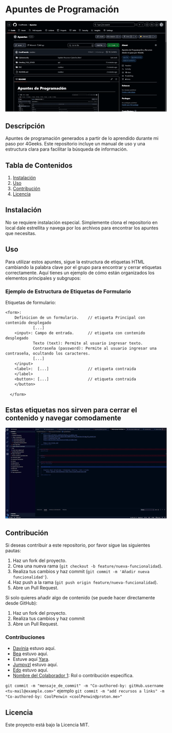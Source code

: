 # Apuntes de Programación
![Alt text](RSC/usar_lo_apuntes.gif)
## Descripción
Apuntes de programación generados a partir de lo aprendido durante mi paso por 4Geeks. Este repositorio incluye un manual de uso y una estructura clara para facilitar la búsqueda de información.

## Tabla de Contenidos
1. [Instalación](#instalación)
2. [Uso](#uso)
3. [Contribución](#contribución)
4. [Licencia](#licencia)

## Instalación
No se requiere instalación especial. Simplemente clona el repositorio en local dale estrellita y navega por los archivos para encontrar los apuntes que necesitas.

## Uso
Para utilizar estos apuntes, sigue la estructura de etiquetas HTML cambiando la palabra clave por el grupo  para encontrar y cerrar etiquetas correctamente. Aquí tienes un ejemplo de cómo están organizados los elementos principales y subgrupos:

### Ejemplo de Estructura de Etiquetas de Formulario

Etiquetas de formulario:

    <form>: 
        Definicion de un formulario.    // etiqueta Principal con contenido desplegado
                [...]
        <input>: Campo de entrada.      // etiqueta con contenido desplegado
                Texto (text): Permite al usuario ingresar texto.     
                Contraseña (password): Permite al usuario ingresar una contraseña, ocultando los caracteres.
                [...] 
        </input> 
        <label>:  [...]                 // etiqueta contraida 
        </label>
        <button>: [...]                 // etiqueta contraida 
        </button>

      </form>


## Estas etiquetas nos sirven para cerrar el contenido  y navegar comodamente

![Preview](RSC/vista_prrevia-uso_cierre_Etiquetas.gif)

## Contribución
Si deseas contribuir a este repositorio, por favor sigue las siguientes pautas:
1. Haz un fork del proyecto.
2. Crea una nueva rama (`git checkout -b feature/nueva-funcionalidad`).
3. Realiza tus cambios y haz commit (`git commit -m 'Añadir nueva funcionalidad'`).
4. Haz push a la rama (`git push origin feature/nueva-funcionalidad`).
5. Abre un Pull Request.

Si solo quieres añadir algo de contenido (se puede hacer directamente desde GitHub):
1. Haz un fork del proyecto.
2. Realiza tus cambios y haz commit 
3. Abre un Pull Request.


### Contribuciones
- [Davinia](https://github.com/daviniapd) estuvo aquí.
- [Bea](https://github.com/Ruubia) estuvo aquí.
- Estuve aquí [Yara](https://github.com/Yaralisa).
- [Jumpvzl](https://github.com/Jumpvzl) estuvo aquí.
- [Edo](https://github.com/EduardoHernandezGuzman) estuvo aquí.
- [Nombre del Colaborador 1](https://github.com/eliasjr89): Rol o contribución específica.

`git commit -m "mensaje_de_commit" -m "Co-authored-by: gitHub.username <tu-mail@example.com>"`
ejemplo
`git commit -m "add recursos a links" -m "Co-authored-by: CoolPenwin <coolPenwin@proton.me>"`


## Licencia
Este proyecto está bajo la Licencia MIT.
